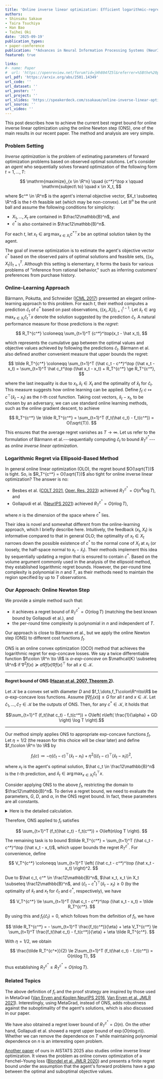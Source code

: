 ```yaml
---
title: 'Online inverse linear optimization: Efficient logarithmic-regret algorithm, robustness to suboptimality, and lower bound'
authors:
- Shinsaku Sakaue
- Taira Tsuchiya
- Han Bao
- Taihei Oki
date: '2025-09-19'
publication_types:
- paper-conference
publication: '*Advances in Neural Information Processing Systems (NeurIPS)*, to appear'
featured: true

links:
#- name: Paper
#  url: 'https://openreview.net/forum?id=jHh804fZ5l&referrer=%5Bthe%20profile%20of%20Shinsaku%20Sakaue%5D(%2Fprofile%3Fid%3D~Shinsaku_Sakaue1)'
url_pdf: 'https://arxiv.org/abs/2501.14349'
url_code: ''
url_dataset: ''
url_poster: ''
url_project: ''
url_slides: 'https://speakerdeck.com/ssakaue/online-inverse-linear-optimization'
url_source: ''
url_video: ''
---
```


This post describes how to achieve the current best regret bound for online inverse linear optimization using the online Newton step (ONS), one of the main results in our recent paper. 
The method and analysis are very simple.

### Problem Setting

*Inverse optimization* is the problem of estimating parameters of forward optimization problems based on observed optimal solutions. 
Let's consider an *agent* who sequentially solves forward optimization of the following form $t = 1,\dots,T$:

$$
\mathrm{maximize}_{x \in \R^n} \quad {c^*}^\top x
\qquad
\mathrm{subject\ to} \quad x \in X_t,
$$

where $c^* \in \R^n$ is the agent's internal objective vector, $X_t \subseteq \R^n$ is the $t$-th feasible set (which may be non-convex). 
Let $\mathbb{B}^n$ be the unit ball and assume the following conditions for simplicity:
- $X_1,\dots,X_t$ are contained in $\frac12\mathbb{B}^n$, and 
- $c^*$ is also contained in $\frac12\mathbb{B}^n$.

For each $t$, let $x_t \in \mathop{\mathrm{\arg\,\max}}_{x \in X_t} {c^*}^\top x$ be an optimal solution taken by the agent.

The goal of inverse optimization is to estimate the agent's objective vector $c^*$ based on the observed pairs of optimal solutions and feasible sets, $\{(x_t, X_t)\}_{t=1}^T$. 
Although this setting is elementary, it forms the basis for various problems of "inference from rational behavior," such as inferring customers' preferences from purchase history.


### Online-Learning Approach

Bärmann, Pokutta, and Schneider ([ICML 2017](https://proceedings.mlr.press/v70/barmann17a.html)) presented an elegant online-learning approach to this problem.
For each $t$, their method computes a prediction $\hat{c}_t$ of $c^*$ based on past observations, $\{(x_{i}, X_{i})\}_{i=1}^{t-1}$.
Let $\hat x_t \in \mathop{\mathrm{\arg\,\max}}_{x \in X_t} {\hat c_t}^\top x$ denote the solution suggested by the prediction $\hat{c}_t$.
A natural performance measure for those predictions is the *regret*: 

$$
R_T^{c^*} \coloneqq \sum_{t=1}^T {c^*}^\top(x_t - \hat x_t),
$$

which represents the cumulative gap between the optimal values and objective values achieved by following the predictions $\hat{c}_t$.
Bärmann et al. also defined another convenient measure that upper bounds the regret: 

$$
\tilde R_T^{c^*} \coloneqq \sum_{t=1}^T (\hat c_t - c^*)^\top (\hat x_t - x_t) = \sum_{t=1}^T \hat c_t^\top (\hat x_t - x_t) + R_T^{c^*} \ge R_T^{c^*},
$$

where the last inequality is due to $x_t, \hat x_t \in X_t$ and the optimality of $\hat x_t$ for $\hat c_t$.
This measure suggests how online learning can be applied.
Define $f_t\colon c\mapsto c^\top (\hat x_t - x_t)$ as the $t$-th cost function. 
Taking cost vectors, $\hat x_t - x_t$, to be chosen by an adversary, we can use standard online learning methods, such as the online gradient descent, to achieve 

$$
R_T^{c^*} \le \tilde R_T^{c^*} = \sum_{t=1}^T (f_t(\hat c_t) - f_t(c^*)) = O(\sqrt{T}).
$$

This ensures that the average regret vanishes as $T \to \infty$. 
Let us refer to the formulation of Bärmann et al.---sequentially computing $\hat{c}_t$ to bound $R_T^{c^*}$---as *online inverse linear optimization*. 

### Logarithmic Regret via Ellipsoid-Based Method
In general online linear optimization (OLO), the regret bound $O(\sqrt{T})$ is tight. So, is $R_T^{c^*} = O(\sqrt{T})$ also tight for online inverse linear optimization? 
The answer is no:

- Besbes et al. ([COLT 2021](https://proceedings.mlr.press/v134/besbes21a.html), [Oper. Res. 2023](https://pubsonline.informs.org/doi/10.1287/opre.2021.0369)) achieved $R_T^{c^*} = O(n^4 \log T)$, and
- Gollapudi et al. ([NeurIPS 2021](https://proceedings.neurips.cc/paper/2021/hash/bdc6c33585d0cf5d2a8cb83141cd037f-Abstract.html)) achieved $R_T^{c^*} = O(n \log T)$, 

where $n$ is the dimension of the space where $c^*$ lies. 

Their idea is novel and somewhat different from the online-learning approach, which I briefly describe here. 
Intuitively, the feedback $(x_t, X_t)$ is informative compared to that in general OLO; the optimality of $x_t \in X_t$ narrows down the possible existence of $c^*$ to the normal cone of $X_t$ at $x_t$ (or loosely, the half-space normal to $x_t - \hat x_t$). Their methods implement this idea by sequentially updating a region that is ensured to contain $c^*$. Based on the volume argument commonly used in the analysis of the ellipsoid method, they established logarithmic regret bounds. However, the per-round time complexity is polynomial in $n$ and $T$, as their methods need to maintain the region specified by up to $T$ observations.

### Our Approach: Online Newton Step
We provide a simple method such that: 

- it achieves a regret bound of $R_T^{c^*} = O(n \log T)$ (matching the best known bound by Gollapudi et al.), and 
- the per-round time complexity is polynomial in $n$ and independent of $T$.

Our approach is close to Bärmann et al., but we apply the online Newton step (ONS) to different cost functions $f_t$. 

ONS is an online convex optimization (OCO) method that achieves the logarithmic regret for exp-concave losses. 
We say a twice differentiable function $f\colon \R^n \to \R$ is *$\alpha$-exp-concave* on $\mathcal{K} \subseteq \R^n$ if $\nabla^2 f(x) \succeq \alpha \nabla f(x) \nabla f(x)^\top$ for all $x \in \mathcal{K}$. 

---
#### Regret bound of ONS ([Hazan et al. 2007, Theorem 2](https://link.springer.com/article/10.1007/s10994-007-5016-8)).
Let $\mathcal{K}$ be a convex set with diameter $D$ and $f_1,\dots,f_T\colon\R^n\to\R$ be $\alpha$-exp-concave loss functions. Assume $\| \nabla f_t(x) \| \le G$ for all $t$ and $x \in \mathcal{K}$. Let $\hat c_1,\dots,\hat c_T \in \mathcal{K}$ be the outputs of ONS. Then, for any $c^* \in \mathcal{K}$, it holds that  

$$\sum_{t=1}^T (f_t(\hat c_t) - f_t(c^*)) = O\left( n\left( \frac{1}{\alpha} + GD \right) \log T \right).$$

---

Our method simply applies ONS to appropriate exp-concave functions $f_t$.
Let $\eta = 1/2$ (the reason for this choice will be clear later) and define $f_t\colon \R^n \to \R$ by

$$
f_t(c) \coloneqq - \eta (\hat c_t - c)^\top (\hat x_t - x_t) + \eta^2 \left( (\hat c_t - c)^\top (\hat x_t - x_t) \right)^2,
$$

where $x_t$ is the agent's optimal solution, $\hat c_t \in \frac12\mathbb{B}^n$ is the $t$-th prediction, and $\hat x_t \in \mathop{\mathrm{\arg\,\max}}_{x \in X_t} {\hat c_t}^\top x$. 

Consider applying ONS to the above $f_t$, restricting the domain to $\frac12\mathbb{B}^n$. 
To derive a regret bound, we need to evaluate the parameters, $G$, $D$, and $\alpha$, in the ONS regret bound. 
In fact, these parameters are all constants. <details><summary>Here is the detailed calculation.</summary>

For simplicity, let $g_t = \hat x_t - x_t$, which satisfies $\| g_t \| \le 1$ since $\hat x_t, x_t \in X_t \subseteq \frac12\mathbb{B}^n$.

- Since the domain is $\frac12\mathbb{B}^n$, we have $D = 1$.
- By using $c, \hat c_t \in \frac12\mathbb{B}^n$, $\| g_t \| \le 1$, and $\eta = 1/2$, we have $$\| \nabla f_t(c) \| = \| \eta g_t - 2\eta^2 g_tg_t^\top (\hat c_t - c)\| \le \eta + 2\eta^2 \le 1$$ and $$\nabla f_t(c) \nabla f_t(c)^\top =  \eta^2 \left( 1 - 2 \eta g_t^\top (\hat c_t - c) \right)^2 g_t g_t^\top \preceq \eta^2 (1 + 2\eta)^2 g_t g_t^\top = 2\nabla^2 f_t(c),$$ hence $G = 1$ and $\alpha = \frac{1}{2}$.

Thus, those parameters are constant for $\eta = 1/2$. 
</details>

Therefore, ONS applied to $f_t$ satisfies 

$$
\sum_{t=1}^T (f_t(\hat c_t) - f_t(c^*)) = O\left(n\log T \right).
$$

The remaining task is to bound $\tilde R_T^{c^*} = \sum_{t=1}^T (\hat c_t - c^*)^\top (\hat x_t - x_t)$, which upper bounds the regret $R_T^{c^*}$.
For convenience, define 

$$
V_T^{c^*} \coloneqq \sum_{t=1}^T \left( (\hat c_t - c^*)^\top (\hat x_t - x_t) \right)^2.
$$

Due to $\hat c_t, c^* \in \frac12\mathbb{B}^n$, $\hat x_t, x_t \in X_t \subseteq \frac12\mathbb{B}^n$, and $(\hat c_t - c^*)^\top (\hat x_t - x_t) \ge 0$ (by the optimality of $\hat x_t$ and $x_t$ for $\hat c_t$ and $c^*$, respectively), we have 

$$
V_T^{c^*} \le \sum_{t=1}^T (\hat c_t - c^*)^\top (\hat x_t - x_t) = \tilde R_T^{c^*}.
$$ 

By using this and $f_t(\hat c_t) = 0$, which follows from the definition of $f_t$, we have

$$
\tilde R_T^{c^*} = - \sum_{t=1}^T \frac{f_t(c^*)}{\eta} + \eta V_T^{c^*} \le \sum_{t=1}^T \frac{f_t(\hat c_t) - f_t(c^*)}{\eta} + \eta \tilde R_T^{c^*}.
$$

With $\eta = 1/2$, we obtain 

$$
\frac{\tilde R_T^{c^*}}{2}
\le 
2\sum_{t=1}^T (f_t(\hat c_t) - f_t(c^*)) = 
O(n\log T), 
$$

thus establishing $R_T^{c^*} \le \tilde R_T^{c^*} = O(n\log T)$.

### Related Topics

The above definition of $f_t$ and the proof strategy are inspired by those used in MetaGrad ([Van Erven and Koolen NeurIPS 2016](https://papers.nips.cc/paper_files/paper/2016/hash/14cfdb59b5bda1fc245aadae15b1984a-Abstract.html), [Van Erven et al. JMLR 2021](https://www.jmlr.org/papers/v22/20-1444.html)). Interestingly, using MetaGrad, instead of ONS, adds robustness against the suboptimality of the agent's solutions, which is also discussed in our paper. 

We have also obtained a regret lower bound of $R_T^{c^*} = \Omega(n)$. On the other hand, Gollapudi et al. showed a regret upper bound of $\exp(O(n \log n))$. Whether we can remove the dependence on $T$ while maintaining polynomial dependence on $n$ is an interesting open problem.

[Another paper](https://ssakaue.github.io/publication/sakaue-2025-revisiting/) of ours in AISTATS 2025 also studies online inverse linear optimization. 
It views the problem as online convex optimization of a Fenchel–Young loss ([Blondel et al. JMLR 2020](https://jmlr.csail.mit.edu/papers/v21/19-021.html)) and presents a finite regret bound under the assumption that the agent's forward problems have a gap between the optimal and suboptimal objective values.